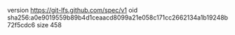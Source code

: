 version https://git-lfs.github.com/spec/v1
oid sha256:a0e9019559b89b4d1ceaacd8099a21e058c171cc2662134a1b19248b72f5cdc6
size 458

